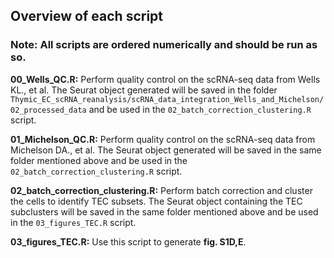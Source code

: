 ## Overview of each script

### Note: All scripts are ordered numerically and should be run as so.

**00_Wells_QC.R:** Perform quality control on the scRNA-seq data from Wells KL., et al. The Seurat object generated will be saved in the folder `Thymic_EC_scRNA_reanalysis/scRNA_data_integration_Wells_and_Michelson/02_processed_data` and be used in the `02_batch_correction_clustering.R` script.

**01_Michelson_QC.R:** Perform quality control on the scRNA-seq data from Michelson DA., et al. The Seurat object generated will be saved in the same folder mentioned above and be used in the `02_batch_correction_clustering.R` script.

**02_batch_correction_clustering.R:** Perform batch correction and cluster the cells to identify TEC subsets. The Seurat object containing the TEC subclusters will be saved in the same folder mentioned above and be used in the `03_figures_TEC.R` script.

**03_figures_TEC.R:** Use this script to generate **fig. S1D,E**. 
